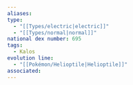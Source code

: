 ```yaml
---
aliases: 
type:
  - "[[Types/electric|electric]]"
  - "[[Types/normal|normal]]"
national dex number: 695
tags:
  - Kalos
evolution line:
  - "[[Pokémon/Helioptile|Helioptile]]"
associated: 
---
```

